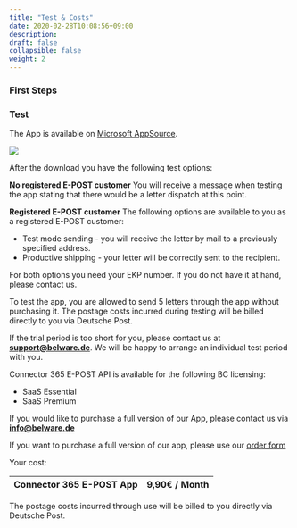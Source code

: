```yaml
---
title: "Test & Costs"
date: 2020-02-28T10:08:56+09:00
description: 
draft: false
collapsible: false
weight: 2
---
```

### First Steps

### Test

The App is available on [Microsoft AppSource](https://appsource.microsoft.com/de-de/product/dynamics-365-business-central/pubid.belwaregmbh2%7Caid.belware_epost%7Cpappid.a36878af-965a-4b9e-93ea-252da599c05d?tab=overview).

![](images/apps/epoststore.PNG)

After the download you have the following test options:

**No registered E-POST customer**
You will receive a message when testing the app stating that there would be a letter dispatch at this point.

**Registered E-POST customer**
The following options are available to you as a registered E-POST customer:

- Test mode sending - you will receive the letter by mail to a previously specified address.
- Productive shipping - your letter will be correctly sent to the recipient.

For both options you need your EKP number. If you do not have it at hand, please contact us.

To test the app, you are allowed to send 5 letters through the app without purchasing it.
The postage costs incurred during testing will be billed directly to you via Deutsche Post.

If the trial period is too short for you, please contact us at **support@belware.de**. We will be happy to arrange an individual test period with you. 
 
Connector 365 E-POST API is available for the following BC licensing:

- SaaS Essential
- SaaS Premium

If you would like to purchase a full version of our App, please contact us via **info@belware.de**

If you want to purchase a full version of our app, please use our [order form](https://forms.office.com/r/JNtGHfUi6n)

Your cost:

| Connector 365 E-POST App | 9,90€ / Month |
|--------------------------|---------------|

The postage costs incurred through use will be billed to you directly via Deutsche Post.
